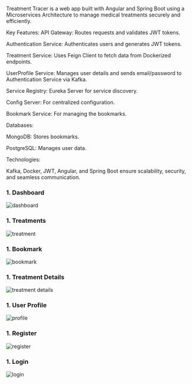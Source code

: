 Treatment Tracer is a web app built with Angular and Spring Boot using a Microservices Architecture to manage medical treatments securely and efficiently.

Key Features:
API Gateway: Routes requests and validates JWT tokens.

Authentication Service: Authenticates users and generates JWT tokens.

Treatment Service: Uses Feign Client to fetch data from Dockerized endpoints.

UserProfile Service: Manages user details and sends email/password to Authentication Service via Kafka.

Service Registry: Eureka Server for service discovery.

Config Server: For centralized configuration.

Bookmark Service: For managing the bookmarks.

Databases:

MongoDB: Stores bookmarks.

PostgreSQL: Manages user data.

Technologies:

Kafka, Docker, JWT, Angular, and Spring Boot ensure scalability, security, and seamless communication.

### 1. Dashboard
![dashboard](https://github.com/user-attachments/assets/d40af825-e9e2-46b3-829d-ae2735477ebe)
### 1. Treatments
![treatment](https://github.com/user-attachments/assets/c9b7f97b-81bd-413f-9440-a5c9a63ec68e)
### 1. Bookmark
![bookmark](https://github.com/user-attachments/assets/584a419e-4b05-4ae4-8268-b414436ad3f0)
### 1. Treatment Details
![treatment details](https://github.com/user-attachments/assets/d19d2ce4-bf68-463a-a68d-b36dadcc0253)
### 1. User Profile
![profile](https://github.com/user-attachments/assets/65170743-328e-4588-bdf7-a5c366bf4583)
### 1. Register
![register](https://github.com/user-attachments/assets/63d236d7-c842-4d90-9b5e-1ab96e56f1b3)
### 1. Login
![login](https://github.com/user-attachments/assets/5041a205-62d9-4a04-bd81-c7aefba74a10)


